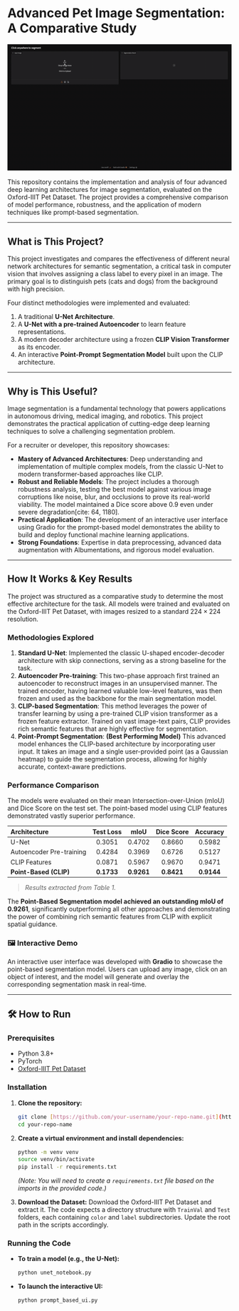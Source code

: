 # Advanced Pet Image Segmentation: A Comparative Study

![Project Demo](assets/demo.gif)

This repository contains the implementation and analysis of four advanced deep learning architectures for image segmentation, evaluated on the Oxford-IIIT Pet Dataset. The project provides a comprehensive comparison of model performance, robustness, and the application of modern techniques like prompt-based segmentation.

---

## What is This Project?

This project investigates and compares the effectiveness of different neural network architectures for semantic segmentation, a critical task in computer vision that involves assigning a class label to every pixel in an image. The primary goal is to distinguish pets (cats and dogs) from the background with high precision.

Four distinct methodologies were implemented and evaluated:
1.  A traditional **U-Net Architecture**.
2.  A **U-Net with a pre-trained Autoencoder** to learn feature representations.
3.  A modern decoder architecture using a frozen **CLIP Vision Transformer** as its encoder.
4.  An interactive **Point-Prompt Segmentation Model** built upon the CLIP architecture.

---

## Why is This Useful?

Image segmentation is a fundamental technology that powers applications in autonomous driving, medical imaging, and robotics. This project demonstrates the practical application of cutting-edge deep learning techniques to solve a challenging segmentation problem.

For a recruiter or developer, this repository showcases:
* **Mastery of Advanced Architectures**: Deep understanding and implementation of multiple complex models, from the classic U-Net to modern transformer-based approaches like CLIP.
* **Robust and Reliable Models**: The project includes a thorough robustness analysis, testing the best model against various image corruptions like noise, blur, and occlusions to prove its real-world viability. The model maintained a Dice score above 0.9 even under severe degradation[cite: 64, 1180].
* **Practical Application**: The development of an interactive user interface using Gradio for the prompt-based model demonstrates the ability to build and deploy functional machine learning applications.
* **Strong Foundations**: Expertise in data preprocessing, advanced data augmentation with Albumentations, and rigorous model evaluation.

---

## How It Works & Key Results

The project was structured as a comparative study to determine the most effective architecture for the task. All models were trained and evaluated on the Oxford-IIIT Pet Dataset, with images resized to a standard $224 \times 224$ resolution.

### Methodologies Explored

1.  **Standard U-Net**: Implemented the classic U-shaped encoder-decoder architecture with skip connections, serving as a strong baseline for the task.
2.  **Autoencoder Pre-training**: This two-phase approach first trained an autoencoder to reconstruct images in an unsupervised manner. The trained encoder, having learned valuable low-level features, was then frozen and used as the backbone for the main segmentation model.
3.  **CLIP-based Segmentation**: This method leverages the power of transfer learning by using a pre-trained CLIP vision transformer as a frozen feature extractor. Trained on vast image-text pairs, CLIP provides rich semantic features that are highly effective for segmentation.
4.  **Point-Prompt Segmentation**: **(Best Performing Model)** This advanced model enhances the CLIP-based architecture by incorporating user input. It takes an image and a single user-provided point (as a Gaussian heatmap) to guide the segmentation process, allowing for highly accurate, context-aware predictions.

### Performance Comparison

The models were evaluated on their mean Intersection-over-Union (mIoU) and Dice Score on the test set. The point-based model using CLIP features demonstrated vastly superior performance.

| Architecture | Test Loss | mIoU | Dice Score | Accuracy |
| :--- | :---: | :---: | :---: | :---: |
| U-Net | 0.3051 | 0.4702 | 0.8660 | 0.5982 |
| Autoencoder Pre-training | 0.4284 | 0.3969 | 0.6726 | 0.5127 |
| CLIP Features | 0.0871 | 0.5967 | 0.9670 | 0.9471 |
| **Point-Based (CLIP)** | **0.1733** | **0.9261** | **0.8421** | **0.9144** |
> _Results extracted from Table 1._

The **Point-Based Segmentation model achieved an outstanding mIoU of 0.9261**, significantly outperforming all other approaches and demonstrating the power of combining rich semantic features from CLIP with explicit spatial guidance.

### 🖼️ Interactive Demo

An interactive user interface was developed with **Gradio** to showcase the point-based segmentation model. Users can upload any image, click on an object of interest, and the model will generate and overlay the corresponding segmentation mask in real-time.

---

## 🛠️ How to Run

### Prerequisites

* Python 3.8+
* PyTorch
* [Oxford-IIIT Pet Dataset](https://www.robots.ox.ac.uk/~vgg/data/pets/)

### Installation

1.  **Clone the repository:**
    ```bash
    git clone [https://github.com/your-username/your-repo-name.git](https://github.com/your-username/your-repo-name.git)
    cd your-repo-name
    ```

2.  **Create a virtual environment and install dependencies:**
    ```bash
    python -m venv venv
    source venv/bin/activate
    pip install -r requirements.txt
    ```
    *(Note: You will need to create a `requirements.txt` file based on the imports in the provided code.)*

3.  **Download the Dataset:**
    Download the Oxford-IIIT Pet Dataset and extract it. The code expects a directory structure with `TrainVal` and `Test` folders, each containing `color` and `label` subdirectories. Update the root path in the scripts accordingly.

### Running the Code

* **To train a model (e.g., the U-Net):**
    ```bash
    python unet_notebook.py
    ```

* **To launch the interactive UI:**
    ```bash
    python prompt_based_ui.py
    ```



